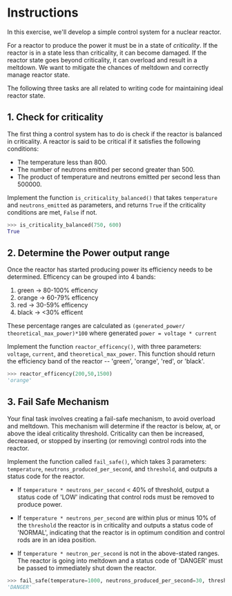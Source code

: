 # Instructions

In this exercise, we'll develop a simple control system for a nuclear reactor.

For a reactor to produce the power it must be in a state of _criticality_.
If the reactor is in a state less than criticality, it can become damaged.
If the reactor state goes beyond criticality, it can overload and result in a meltdown.
We want to mitigate the chances of meltdown and correctly manage reactor state.


The following three tasks are all related to writing code for maintaining ideal reactor state.

## 1. Check for criticality

The first thing a control system has to do is check if the reactor is balanced in criticality.
A reactor is said to be critical if it satisfies the following conditions:

- The temperature less than 800.
- The number of neutrons emitted per second greater than 500.
- The product of temperature and neutrons emitted per second less than 500000.

Implement the function `is_criticality_balanced()` that takes `temperature` and `neutrons_emitted` as parameters, and returns `True` if the criticality conditions are met, `False` if not.

```python
>>> is_criticality_balanced(750, 600)
True
```

## 2. Determine the Power output range

Once the reactor has started producing power its efficiency needs to be determined.
Efficency can be grouped into 4 bands:

1. green -> 80-100% efficency
2. orange -> 60-79% efficency
3. red -> 30-59% efficency
4. black -> <30% efficent

These percentage ranges are calculated as `(generated_power/ theoretical_max_power)*100`
where generated `power = voltage * current`

Implement the function `reactor_efficency()`, with three parameters: `voltage`,
`current`, and `theoretical_max_power`.
This function should return the efficiency band of the reactor -- 'green', 'orange', 'red', or 'black'.

```python
>>> reactor_efficency(200,50,1500)
'orange'
```

## 3. Fail Safe Mechanism

Your final task involves creating a fail-safe mechanism, to avoid overload and meltdown.
This mechanism will determine if the reactor is below, at, or above the ideal criticality threshold.
Criticality can then be increased, decreased, or stopped by inserting (or removing) control rods into the reactor.

Implement the function called `fail_safe()`, which takes 3 parameters: `temperature`,
`neutrons_produced_per_second`, and `threshold`, and outputs a status code for the reactor.

- If `temperature * neutrons_per_second` < 40% of threshold, output a status code of 'LOW'
  indicating that control rods must be removed to produce power.

- If `temperature * neutrons_per_second` are within plus or minus 10% of the `threshold`
  the reactor is in criticality and outputs a status code of 'NORMAL', indicating that the
  reactor is in optimum condition and control rods are in an idea position.

- If `temperature * neutron_per_second` is not in the above-stated ranges. The reactor is
  going into meltdown and a status code of 'DANGER' must be passed to immediately shut down the reactor.

```python
>>> fail_safe(temperature=1000, neutrons_produced_per_second=30, threshold=5000)
'DANGER'
```
